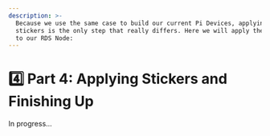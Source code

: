```yaml
---
description: >-
  Because we use the same case to build our current Pi Devices, applying
  stickers is the only step that really differs. Here we will apply the stickers
  to our RDS Node:
---
```


# 4️⃣ Part 4: Applying Stickers and Finishing Up

In progress...
